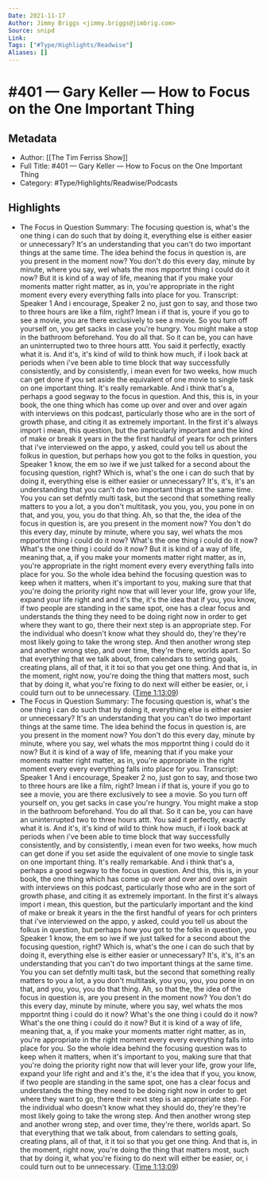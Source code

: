 ```yaml
---
Date: 2021-11-17
Author: Jimmy Briggs <jimmy.briggs@jimbrig.com>
Source: snipd
Link: 
Tags: ["#Type/Highlights/Readwise"]
Aliases: []
---
```

# #401 —  Gary Keller — How to Focus on the One Important Thing

## Metadata
- Author: [[The Tim Ferriss Show]]
- Full Title: #401 —  Gary Keller — How to Focus on the One Important Thing
- Category: #Type/Highlights/Readwise/Podcasts

## Highlights
- The Focus in Question
  Summary:
  The focusing question is, what's the one thing i can do such that by doing it, everything else is either easier or unnecessary? It's an understanding that you can't do two important things at the same time. The idea behind the focus in question is, are you present in the moment now? You don't do this every day, minute by minute, where you say, wel whats the mos mpportnt thing i could do it now? But it is kind of a way of life, meaning that if you make your moments matter right matter, as in, you're appropriate in the right moment every every everything falls into place for you.
  Transcript:
  Speaker 1
  And i encourage,
  Speaker 2
  no, just gon to say, and those two to three hours are like a film, right? Imean i if that is, youre if you go to see a movie, you are there exclusively to see a movie. So you turn off yourself on, you get sacks in case you're hungry. You might make a stop in the bathroom beforehand. You do all that. So it can be, you can have an uninterrupted two to three hours attt. You said it perfectly, exactly what it is. And it's, it's kind of wild to think how much, if i look back at periods when i've been able to time block that way successfully consistently, and by consistently, i mean even for two weeks, how much can get done if you set aside the equivalent of one movie to single task on one important thing. It's really remarkable. And i think that's a, perhaps a good segway to the focus in question. And this, this is, in your book, the one thing which has come up over and over and over again with interviews on this podcast, particularly those who are in the sort of growth phase, and citing it as extremely important. In the first it's always import i mean, this question, but the particularly important and the kind of make or break it years in the the first handful of years for och printers that i've interviewed on the appo, y asked, could you tell us about the folkus in question, but perhaps how you got to the folks in question, you
  Speaker 1
  know, the em so iwe if we just talked for a second about the focusing question, right? Which is, what's the one i can do such that by doing it, everything else is either easier or unnecessary? It's, it's, it's an understanding that you can't do two important things at the same time. You you can set defntly multi task, but the second that something really matters to you a lot, a you don't multitask, you you, you, you pone in on that, and you, you, you do that thing. Ah, so that the, the idea of the focus in question is, are you present in the moment now? You don't do this every day, minute by minute, where you say, wel whats the mos mpportnt thing i could do it now? What's the one thing i could do it now? What's the one thing i could do it now? But it is kind of a way of life, meaning that, a, if you make your moments matter right matter, as in, you're appropriate in the right moment every every everything falls into place for you. So the whole idea behind the focusing question was to keep when it matters, when it's important to you, making sure that that you're doing the priority right now that will lever your life, grow your life, expand your life right and and it's the, it's the idea that if you, you know, if two people are standing in the same spot, one has a clear focus and understands the thing they need to be doing right now in order to get where they want to go, there their next step is an appropriate step. For the individual who doesn't know what they should do, they're they're most likely going to take the wrong step. And then another wrong step and another wrong step, and over time, they're there, worlds apart. So that everything that we talk about, from calendars to setting goals, creating plans, all of that, it it toi so that you get one thing. And that is, in the moment, right now, you're doing the thing that matters most, such that by doing it, what you're fixing to do next will either be easier, or, i could turn out to be unnecessary. ([Time 1:13:09](https://share.snipd.com/snip/a4196033-1bdd-40af-9cfb-92ffc37eeda2))
- The Focus in Question
  Summary:
  The focusing question is, what's the one thing i can do such that by doing it, everything else is either easier or unnecessary? It's an understanding that you can't do two important things at the same time. The idea behind the focus in question is, are you present in the moment now? You don't do this every day, minute by minute, where you say, wel whats the mos mpportnt thing i could do it now? But it is kind of a way of life, meaning that if you make your moments matter right matter, as in, you're appropriate in the right moment every every everything falls into place for you.
  Transcript:
  Speaker 1
  And i encourage,
  Speaker 2
  no, just gon to say, and those two to three hours are like a film, right? Imean i if that is, youre if you go to see a movie, you are there exclusively to see a movie. So you turn off yourself on, you get sacks in case you're hungry. You might make a stop in the bathroom beforehand. You do all that. So it can be, you can have an uninterrupted two to three hours attt. You said it perfectly, exactly what it is. And it's, it's kind of wild to think how much, if i look back at periods when i've been able to time block that way successfully consistently, and by consistently, i mean even for two weeks, how much can get done if you set aside the equivalent of one movie to single task on one important thing. It's really remarkable. And i think that's a, perhaps a good segway to the focus in question. And this, this is, in your book, the one thing which has come up over and over and over again with interviews on this podcast, particularly those who are in the sort of growth phase, and citing it as extremely important. In the first it's always import i mean, this question, but the particularly important and the kind of make or break it years in the the first handful of years for och printers that i've interviewed on the appo, y asked, could you tell us about the folkus in question, but perhaps how you got to the folks in question, you
  Speaker 1
  know, the em so iwe if we just talked for a second about the focusing question, right? Which is, what's the one i can do such that by doing it, everything else is either easier or unnecessary? It's, it's, it's an understanding that you can't do two important things at the same time. You you can set defntly multi task, but the second that something really matters to you a lot, a you don't multitask, you you, you, you pone in on that, and you, you, you do that thing. Ah, so that the, the idea of the focus in question is, are you present in the moment now? You don't do this every day, minute by minute, where you say, wel whats the mos mpportnt thing i could do it now? What's the one thing i could do it now? What's the one thing i could do it now? But it is kind of a way of life, meaning that, a, if you make your moments matter right matter, as in, you're appropriate in the right moment every every everything falls into place for you. So the whole idea behind the focusing question was to keep when it matters, when it's important to you, making sure that that you're doing the priority right now that will lever your life, grow your life, expand your life right and and it's the, it's the idea that if you, you know, if two people are standing in the same spot, one has a clear focus and understands the thing they need to be doing right now in order to get where they want to go, there their next step is an appropriate step. For the individual who doesn't know what they should do, they're they're most likely going to take the wrong step. And then another wrong step and another wrong step, and over time, they're there, worlds apart. So that everything that we talk about, from calendars to setting goals, creating plans, all of that, it it toi so that you get one thing. And that is, in the moment, right now, you're doing the thing that matters most, such that by doing it, what you're fixing to do next will either be easier, or, i could turn out to be unnecessary. ([Time 1:13:09](https://share.snipd.com/snip/c57cf8e7-675b-4df0-86ed-592edb26ea24))
